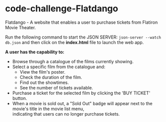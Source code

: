 # code-challenge-Flatdango
Flatdango - A website that enables a user to purchase tickets from Flatiron Movie Theater.

Run the following command to start the JSON SERVER: ```json-server --watch db.json``` and then click on the **index.html** file to launch the web app.

**A user has the capability to:**
- Browse through a catalogue of the films currently showing.
- Select a specific film from the catalogue and:
  - View the film's poster.
  - Check the duration of the film.
  - Find out the showtimes.
  - See the number of tickets available.
- Purchase a ticket for the selected film by clicking the 'BUY TICKET' button. 
- When a movie is sold out, a "Sold Out" badge will appear next to the movie's title in the movie list menu,  
  indicating that users can no longer purchase tickets.
